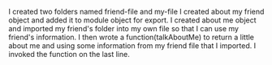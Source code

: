 I created two folders named friend-file and my-file
I created about my friend object and added it to module object for export.
I created about me object and imported my friend's folder into my own file so that I can use my friend's information.
I then wrote a function(talkAboutMe) to return a little about me and using some information from my friend file that I imported.
I invoked the function on the last line.
